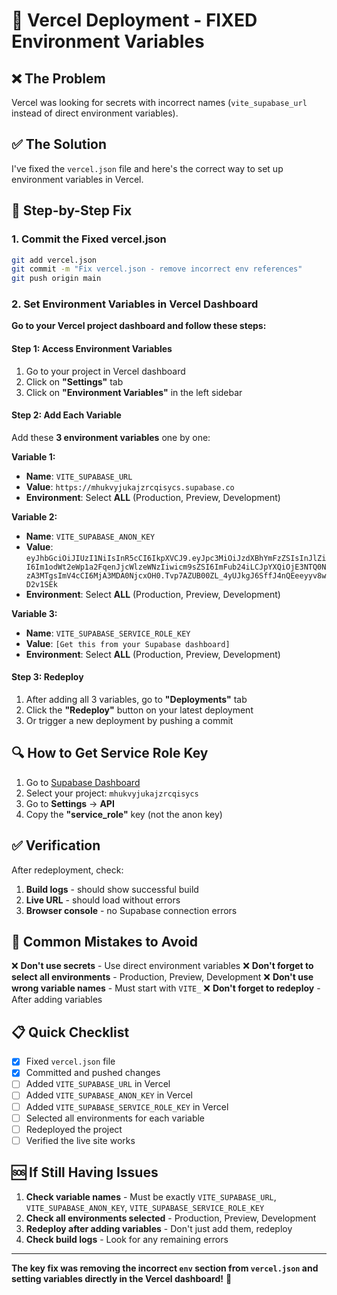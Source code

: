 # 🚀 Vercel Deployment - FIXED Environment Variables

## ❌ The Problem
Vercel was looking for secrets with incorrect names (`vite_supabase_url` instead of direct environment variables).

## ✅ The Solution
I've fixed the `vercel.json` file and here's the correct way to set up environment variables in Vercel.

## 🔧 Step-by-Step Fix

### 1. Commit the Fixed vercel.json
```bash
git add vercel.json
git commit -m "Fix vercel.json - remove incorrect env references"
git push origin main
```

### 2. Set Environment Variables in Vercel Dashboard

**Go to your Vercel project dashboard and follow these steps:**

#### Step 1: Access Environment Variables
1. Go to your project in Vercel dashboard
2. Click on **"Settings"** tab
3. Click on **"Environment Variables"** in the left sidebar

#### Step 2: Add Each Variable
Add these **3 environment variables** one by one:

**Variable 1:**
- **Name**: `VITE_SUPABASE_URL`
- **Value**: `https://mhukvyjukajzrcqisycs.supabase.co`
- **Environment**: Select **ALL** (Production, Preview, Development)

**Variable 2:**
- **Name**: `VITE_SUPABASE_ANON_KEY`
- **Value**: `eyJhbGciOiJIUzI1NiIsInR5cCI6IkpXVCJ9.eyJpc3MiOiJzdXBhYmFzZSIsInJlZiI6Im1odWt2eWp1a2FqenJjcWlzeWNzIiwicm9sZSI6ImFub24iLCJpYXQiOjE3NTQ0NzA3MTgsImV4cCI6MjA3MDA0NjcxOH0.Tvp7AZUB00ZL_4yUJkgJ6SffJ4nQEeeyyv8wD2v1SEk`
- **Environment**: Select **ALL** (Production, Preview, Development)

**Variable 3:**
- **Name**: `VITE_SUPABASE_SERVICE_ROLE_KEY`
- **Value**: `[Get this from your Supabase dashboard]`
- **Environment**: Select **ALL** (Production, Preview, Development)

#### Step 3: Redeploy
1. After adding all 3 variables, go to **"Deployments"** tab
2. Click the **"Redeploy"** button on your latest deployment
3. Or trigger a new deployment by pushing a commit

## 🔍 How to Get Service Role Key

1. Go to [Supabase Dashboard](https://supabase.com/dashboard)
2. Select your project: `mhukvyjukajzrcqisycs`
3. Go to **Settings** → **API**
4. Copy the **"service_role"** key (not the anon key)

## ✅ Verification

After redeployment, check:
1. **Build logs** - should show successful build
2. **Live URL** - should load without errors
3. **Browser console** - no Supabase connection errors

## 🚨 Common Mistakes to Avoid

❌ **Don't use secrets** - Use direct environment variables
❌ **Don't forget to select all environments** - Production, Preview, Development
❌ **Don't use wrong variable names** - Must start with `VITE_`
❌ **Don't forget to redeploy** - After adding variables

## 📋 Quick Checklist

- [x] Fixed `vercel.json` file
- [x] Committed and pushed changes
- [ ] Added `VITE_SUPABASE_URL` in Vercel
- [ ] Added `VITE_SUPABASE_ANON_KEY` in Vercel
- [ ] Added `VITE_SUPABASE_SERVICE_ROLE_KEY` in Vercel
- [ ] Selected all environments for each variable
- [ ] Redeployed the project
- [ ] Verified the live site works

## 🆘 If Still Having Issues

1. **Check variable names** - Must be exactly `VITE_SUPABASE_URL`, `VITE_SUPABASE_ANON_KEY`, `VITE_SUPABASE_SERVICE_ROLE_KEY`
2. **Check all environments selected** - Production, Preview, Development
3. **Redeploy after adding variables** - Don't just add them, redeploy
4. **Check build logs** - Look for any remaining errors

---

**The key fix was removing the incorrect `env` section from `vercel.json` and setting variables directly in the Vercel dashboard!** 🎉
